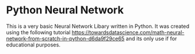 # Python Neural Network
This is a very basic Neural Network Libary written in Python. It was created using the following tutorial https://towardsdatascience.com/math-neural-network-from-scratch-in-python-d6da9f29ce65 and its only use if for educational purposes.